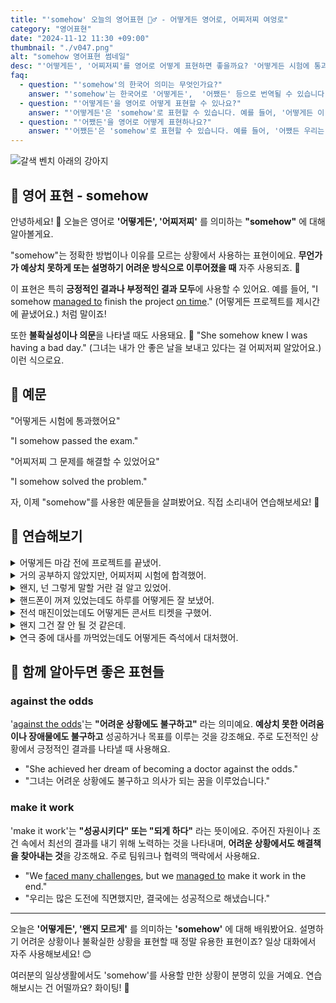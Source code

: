 ```yaml
---
title: "'somehow' 오늘의 영어표현 🤷‍♂️ - 어떻게든 영어로, 어찌저찌 여엉로"
category: "영어표현"
date: "2024-11-12 11:30 +09:00"
thumbnail: "./v047.png"
alt: "somehow 영어표현 썸네일"
desc: "'어떻게든', '어찌저찌'를 영어로 어떻게 표현하면 좋을까요? '어떻게든 시험에 통과했어요', '어찌저찌 그가 거짓말을 하고 있다는 걸 알았어요' 등을 영어로 표현하는 법을 배워봅시다. 다양한 예문을 통해서 연습하고 본인의 표현으로 만들어 보세요."
faq:
  - question: "'somehow'의 한국어 의미는 무엇인가요?"
    answer: "'somehow'는 한국어로 '어떻게든',  '어쨌든' 등으로 번역될 수 있습니다. 어떤 일이 발생하거나 해결되는 방법을 명확히 알 수 없을 때 사용됩니다."
  - question: "'어떻게든'을 영어로 어떻게 표현할 수 있나요?"
    answer: "'어떻게든'은 'somehow'로 표현할 수 있습니다. 예를 들어, '어떻게든 이 문제를 해결해야 해'는 'We need to solve this problem somehow'로 말할 수 있습니다."
  - question: "'어쨌든'을 영어로 어떻게 표현하나요?"
    answer: "'어쨌든'은 'somehow'로 표현할 수 있습니다. 예를 들어, '어쨌든 우리는 이 일을 마쳐야 해'는 'We have to finish this somehow'로 표현할 수 있습니다."
---
```


![갈색 벤치 아래의 강아지](./v047-1.jpg)

## 🌟 영어 표현 - somehow

안녕하세요! 👋 오늘은 영어로 **'어떻게든', '어찌저찌'** 를 의미하는 **"somehow"** 에 대해 알아볼게요.

"somehow"는 정확한 방법이나 이유를 모르는 상황에서 사용하는 표현이에요. **무언가가 예상치 못하게 또는 설명하기 어려운 방식으로 이루어졌을 때** 자주 사용되죠. 🤔

이 표현은 특히 **긍정적인 결과나 부정적인 결과 모두**에 사용할 수 있어요. 예를 들어, "I somehow [managed to](/blog/in-english/175.manage-to/) finish the project [on time](/blog/vocab-1/043.on-time/)." (어떻게든 프로젝트를 제시간에 끝냈어요.) 처럼 말이죠!

또한 **불확실성이나 의문**을 나타낼 때도 사용돼요. 🌟 "She somehow knew I was having a bad day." (그녀는 내가 안 좋은 날을 보내고 있다는 걸 어찌저찌 알았어요.) 이런 식으로요.

## 📖 예문

"어떻게든 시험에 통과했어요"

"I somehow passed the exam."

"어찌저찌 그 문제를 해결할 수 있었어요"

"I somehow solved the problem."

자, 이제 "somehow"를 사용한 예문들을 살펴봤어요. 직접 소리내어 연습해보세요! 🎯

## 💬 연습해보기

<details>
<summary>어떻게든 마감 전에 프로젝트를 끝냈어.</summary>
<span>I somehow managed to finish the project before the deadline.</span>
</details>

<details>
<summary>거의 공부하지 않았지만, 어찌저찌 시험에 합격했어.</summary>
<span>I <a href="/blog/in-english/078.barely/">barely</a> studied, but I somehow passed the exam.</span>
</details>

<details>
<summary>왠지, 넌 그렇게 말할 거란 걸 알고 있었어.</summary>
<span>Somehow, I knew you were going to say that.</span>
</details>

<details>
<summary>핸드폰이 꺼져 있었는데도 하루를 어떻게든 잘 보냈어.</summary>
<span>My phone was dead, but I somehow <a href="/blog/in-english/244.make-it/">made it</a> through the day without it.</span>
</details>

<details>
<summary>전석 매진이었는데도 어떻게든 콘서트 티켓을 구했어.</summary>
<span>Everything was sold out, but we somehow got tickets to the concert.</span>
</details>

<details>
<summary>왠지 그건 잘 안 될 것 같은데.</summary>
<span>Somehow, I don't think that's going to work out.</span>
</details>

<details>
<summary>연극 중에 대사를 까먹었는데도 어떻게든 즉석에서 대처했어.</summary>
<span>I  <a href="/blog/in-english/023.forget/">forgot</a> my lines during the play, but somehow I improvised.</span>
</details>

## 🤝 함께 알아두면 좋은 표현들

### against the odds

'[against the odds](/blog/in-english/207.against-the-odds/)'는 **"어려운 상황에도 불구하고"** 라는 의미예요. **예상치 못한 어려움이나 장애물에도 불구하고** 성공하거나 목표를 이루는 것을 강조해요. 주로 도전적인 상황에서 긍정적인 결과를 나타낼 때 사용해요.

- "She achieved her dream of becoming a doctor against the odds."
- "그녀는 어려운 상황에도 불구하고 의사가 되는 꿈을 이루었습니다."

### make it work

'make it work'는 **"성공시키다" 또는 "되게 하다"** 라는 뜻이에요. 주어진 자원이나 조건 속에서 최선의 결과를 내기 위해 노력하는 것을 나타내며, **어려운 상황에서도 해결책을 찾아내는 것**을 강조해요. 주로 팀워크나 협력의 맥락에서 사용해요.

- "We [faced many challenges](/blog/in-english/144.face-something), but we [managed to](/blog/in-english/175.manage-to/) make it work in the end."
- "우리는 많은 도전에 직면했지만, 결국에는 성공적으로 해냈습니다."

---

오늘은 **'어떻게든', '왠지 모르게'** 를 의미하는 **'somehow'** 에 대해 배워봤어요. 설명하기 어려운 상황이나 불확실한 상황을 표현할 때 정말 유용한 표현이죠? 일상 대화에서 자주 사용해보세요! 😊

여러분의 일상생활에서도 'somehow'를 사용할 만한 상황이 분명히 있을 거예요. 연습해보시는 건 어떨까요? 화이팅! 💪
